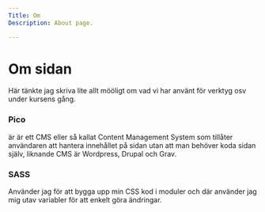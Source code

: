 ```yaml
---
Title: Om
Description: About page.

---
```






<div class = "center-div">
<h1>Om sidan</h1>
<p>Här tänkte jag skriva lite allt mööligt om vad vi har använt för verktyg osv under kursens gång.</p>
<h3>Pico</h3>
<p> är är ett CMS eller så kallat Content Management System som tillåter användaren att hantera innehållet på sidan utan att man behöver koda sidan själv, liknande CMS är Wordpress, Drupal och Grav.</p>
<h3>SASS</h3> 
<p>Använder jag för att bygga upp min CSS kod i moduler och där använder jag mig utav variabler för att enkelt göra ändringar. </p>

</div>





